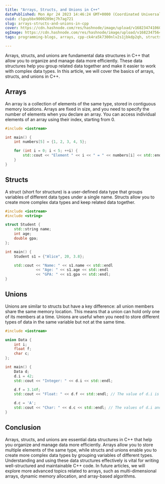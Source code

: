 ```yaml
---
title: "Arrays, Structs, and Unions in C++"
datePublished: Mon Apr 24 2023 14:46:24 GMT+0000 (Coordinated Universal Time)
cuid: clguybbx9000209mj7h7ag721
slug: arrays-structs-and-unions-in-cpp
cover: https://cdn.hashnode.com/res/hashnode/image/upload/v1682347410609/65d12130-ccd0-472f-8a46-dcfadf37efab.jpeg
ogImage: https://cdn.hashnode.com/res/hashnode/image/upload/v1682347564989/ba4ce731-5b35-44b0-8676-37fd60a713c0.jpeg
tags: programming-blogs, arrays, cpp-ck4ra5k7300nlv2s1jbkdp2qh, structs, unions

---
```


Arrays, structs, and unions are fundamental data structures in C++ that allow you to organize and manage data more efficiently. These data structures help you group related data together and make it easier to work with complex data types. In this article, we will cover the basics of arrays, structs, and unions in C++.

## Arrays

An array is a collection of elements of the same type, stored in contiguous memory locations. Arrays are fixed in size, and you need to specify the number of elements when you declare an array. You can access individual elements of an array using their index, starting from 0.

```cpp
#include <iostream>

int main() {
    int numbers[5] = {1, 2, 3, 4, 5};

    for (int i = 0; i < 5; ++i) {
        std::cout << "Element " << i << " = " << numbers[i] << std::endl;
    }
}
```

## Structs

A struct (short for structure) is a user-defined data type that groups variables of different data types under a single name. Structs allow you to create more complex data types and keep related data together.

```cpp
#include <iostream>
#include <string>

struct Student {
    std::string name;
    int age;
    double gpa;
};

int main() {
    Student s1 = {"Alice", 20, 3.8};

    std::cout << "Name: " << s1.name << std::endl
              << "Age: " << s1.age << std::endl
              << "GPA: " << s1.gpa << std::endl;
}
```

## Unions

Unions are similar to structs but have a key difference: all union members share the same memory location. This means that a union can hold only one of its members at a time. Unions are useful when you need to store different types of data in the same variable but not at the same time.

```cpp
#include <iostream>

union Data {
    int i;
    float f;
    char c;
};

int main() {
    Data d;
    d.i = 42;
    std::cout << "Integer: " << d.i << std::endl;

    d.f = 3.14f;
    std::cout << "Float: " << d.f << std::endl; // The value of d.i is now undefined

    d.c = 'A';
    std::cout << "Char: " << d.c << std::endl; // The values of d.i and d.f are now undefined
}
```

## Conclusion

Arrays, structs, and unions are essential data structures in C++ that help you organize and manage data more efficiently. Arrays allow you to store multiple elements of the same type, while structs and unions enable you to create more complex data types by grouping variables of different types. Understanding and using these data structures effectively is vital for writing well-structured and maintainable C++ code. In future articles, we will explore more advanced topics related to arrays, such as multi-dimensional arrays, dynamic memory allocation, and array-based algorithms.